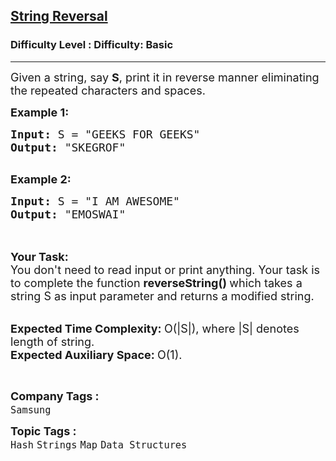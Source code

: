 <h2><a href="https://www.geeksforgeeks.org/problems/string-reversalunpublished-for-now5324/1?page=1&category=Map,set&sortBy=difficulty">String Reversal</a></h2><h3>Difficulty Level : Difficulty: Basic</h3><hr><div class="problems_problem_content__Xm_eO"><p><span style="font-size:18px">Given a string, say <strong>S</strong>, print it in reverse manner eliminating the repeated characters and spaces.</span></p>

<p><span style="font-size:18px"><strong>Example 1:</strong></span></p>

<pre><span style="font-size:18px"><strong>Input:</strong> S = "GEEKS FOR GEEKS"
<strong>Output:</strong> "SKEGROF"
</span>
</pre>

<p><span style="font-size:18px"><strong>Example 2:</strong></span></p>

<pre><span style="font-size:18px"><strong>Input:</strong> S = "I AM AWESOME"</span><span style="font-size:18px">
<strong>Output:</strong> "EMOSWAI"</span><span style="font-size:18px">
</span>
</pre>

<p><br>
<span style="font-size:18px"><strong>Your Task:</strong><br>
You don't need to read input or print anything. Your task is to complete the function&nbsp;<strong>reverseString()&nbsp;</strong>which takes a string S as input parameter and returns a modified string.&nbsp;</span></p>

<p><br>
<span style="font-size:18px"><strong>Expected Time Complexity:&nbsp;</strong>O(|S|), where |S| denotes length of string.<br>
<strong>Expected Auxiliary Space:&nbsp;</strong>O(1).</span></p>

<p>&nbsp;</p>
</div><p><span style=font-size:18px><strong>Company Tags : </strong><br><code>Samsung</code>&nbsp;<br><p><span style=font-size:18px><strong>Topic Tags : </strong><br><code>Hash</code>&nbsp;<code>Strings</code>&nbsp;<code>Map</code>&nbsp;<code>Data Structures</code>&nbsp;
